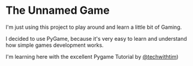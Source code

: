 # The Unnamed Game

I'm just using this project to play around and learn a little bit of Gaming.

I decided to use PyGame, because it's very easy to learn and understand how simple games development works.

I'm learning here with the excellent Pygame Tutorial by [@techwithtim](https://github.com/techwithtim/Pygame-Tutorials))
